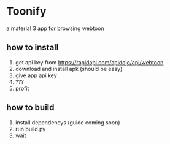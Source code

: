 # Toonify

a material 3 app for browsing webtoon

## how to install
1. get api key from https://rapidapi.com/apidojo/api/webtoon
2. download and install apk (should be easy)
3. give app api key
4. ???
5. profit

## how to build
1. install dependencys (guide coming soon)
2. run build.py
3. wait
